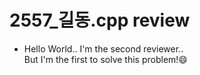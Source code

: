 # 2557_길동.cpp review

-   Hello World.. I'm the second reviewer..
<br> But I'm the first to solve this problem!:smile: